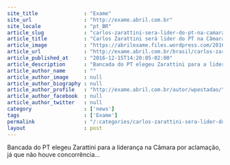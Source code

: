 ```yaml
---
site_title               : "Exame"
site_url                 : "http://exame.abril.com.br"
site_locale              : "pt_BR"
article_slug             : "carlos-zarattini-sera-lider-do-pt-na-camara-em-2017"
article_title            : "Carlos Zarattini será líder do PT na Câmara em 2017"
article_image            : "https://abrilexame.files.wordpress.com/2016/12/img201611231932277034713-e1481819786523.jpg?quality=70&strip=all&w=680"
article_url              : "http://exame.abril.com.br/brasil/carlos-zarattini-sera-lider-do-pt-na-camara-em-2017/"
article_published_at     : "2016-12-15T14:20:05-02:00"
article_description      : "Bancada do PT elegeu Zarattini para a liderança na Câmara por aclamação, já que não houve concorrência..."
article_author_name      : ""
article_author_image     : null
article_author_biography : null
article_author_profile   : "http://exame.abril.com.br/autor/wpestadao/"
article_author_facebook  : null
article_author_twitter   : null
category                 : ['news']
tags                     : ['Exame']
permalink                : "/:categories/carlos-zarattini-sera-lider-do-pt-na-camara-em-2017/"
layout                   : post
---
```


Bancada do PT elegeu Zarattini para a liderança na Câmara por aclamação, já que não houve concorrência...
